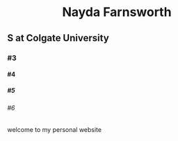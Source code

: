 <html>
 

<h1 align="center">Nayda Farnsworth</h1> 


<h2> S at Colgate University </h2>

<h3> #3 </h3>

<h4> #4 </h4>

<h5> #5 </h5>

<h6> #6 </h6>

<p> welcome to my personal website </p>

</html>
